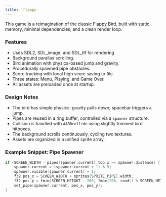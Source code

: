 ```yaml
---
title: `flappy`
---
```


This game is a reimagination of the classic Flappy Bird, built with static memory, minimal dependencies, and a clean render loop.

### Features

- Uses SDL2, SDL_image, and SDL_ttf for rendering.
- Background parallax scrolling.
- Bird animation with physics-based jump and gravity.
- Procedurally spawned pipe obstacles.
- Score tracking with local high score saving to file.
- Three states: Menu, Playing, and Game Over.
- All assets are preloaded once at startup.

### Design Notes

- The bird has simple physics: gravity pulls down; spacebar triggers a jump.
- Pipes are reused in a ring buffer, controlled via a `spawner` structure.
- Collision is handled with `AABBcollide` using slightly trimmed bird hitboxes.
- The background scrolls continuously, cycling two textures.
- Assets are organized in a unified sprite array.

### Example Snippet: Pipe Spawner

```c
if (SCREEN_WIDTH - pipes[spawner.current].top.x >= spawner.distance) {
    spawner.current = (spawner.current + 1) % 5;
    spawner.visible[spawner.current] = 1;
    f32 pos_x = SCREEN_WIDTH + sprites[SPRITE_PIPE].width;
    f32 pos_y = fmin(SCREEN_HEIGHT - 200, fmax(200, rand() % SCREEN_HEIGHT));
    set_pipe(spawner.current, pos_x, pos_y);
}
```

